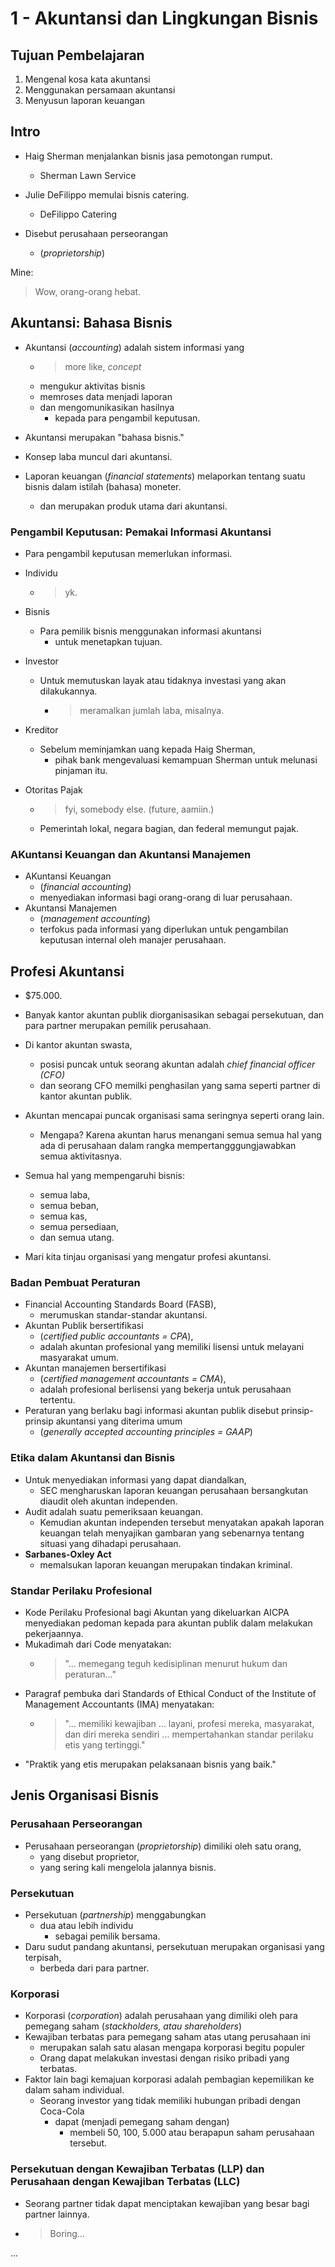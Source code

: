 # 1 - Akuntansi dan Lingkungan Bisnis

## Tujuan Pembelajaran

1. Mengenal kosa kata akuntansi
2. Menggunakan persamaan akuntansi
3. Menyusun laporan keuangan

## Intro

- Haig Sherman menjalankan bisnis jasa pemotongan rumput.
  - Sherman Lawn Service
- Julie DeFilippo memulai bisnis catering.
  - DeFilippo Catering

- Disebut perusahaan perseorangan
  - (_proprietorship_)

Mine:
> Wow, orang-orang hebat.

## Akuntansi: Bahasa Bisnis

- Akuntansi (_accounting_) adalah sistem informasi yang
  - > more like, _concept_
  - mengukur aktivitas bisnis
  - memroses data menjadi laporan
  - dan mengomunikasikan hasilnya
    - kepada para pengambil keputusan.

- Akuntansi merupakan "bahasa bisnis."
- Konsep laba muncul dari akuntansi.
- Laporan keuangan (_financial statements_) melaporkan tentang suatu bisnis dalam istilah (bahasa) moneter.
  - dan merupakan produk utama dari akuntansi.

### Pengambil Keputusan: Pemakai Informasi Akuntansi

- Para pengambil keputusan memerlukan informasi.

- Individu
  - > yk.
- Bisnis
  - Para pemilik bisnis menggunakan informasi akuntansi
    - untuk menetapkan tujuan.
- Investor
  - Untuk memutuskan layak atau tidaknya investasi yang akan dilakukannya.
    - > meramalkan jumlah laba, misalnya.
- Kreditor
  - Sebelum meminjamkan uang kepada Haig Sherman,
    - pihak bank mengevaluasi kemampuan Sherman untuk melunasi pinjaman itu.
- Otoritas Pajak
  - > fyi, somebody else. (future, aamiin.)
  - Pemerintah lokal, negara bagian, dan federal memungut pajak.

### AKuntansi Keuangan dan Akuntansi Manajemen

- AKuntansi Keuangan
  - (_financial accounting_)
  - menyediakan informasi bagi orang-orang di luar perusahaan.
- Akuntansi Manajemen
  - (_management accounting_)
  - terfokus pada informasi yang diperlukan untuk pengambilan keputusan internal oleh manajer perusahaan.

## Profesi Akuntansi

- $75.000.
- Banyak kantor akuntan publik diorganisasikan sebagai persekutuan, dan para partner merupakan pemilik perusahaan.
- Di kantor akuntan swasta,
  - posisi puncak untuk seorang akuntan adalah _chief financial officer (CFO)_
  - dan seorang CFO memilki penghasilan yang sama seperti partner di kantor akuntan publik.

- Akuntan mencapai puncak organisasi sama seringnya seperti orang lain.
  - Mengapa? Karena akuntan harus menangani semua semua hal yang ada di perusahaan dalam rangka mempertangggungjawabkan semua aktivitasnya.
- Semua hal yang mempengaruhi bisnis:
  - semua laba,
  - semua beban,
  - semua kas,
  - semua persediaan,
  - dan semua utang.
- Mari kita tinjau organisasi yang mengatur profesi akuntansi.

### Badan Pembuat Peraturan

- Financial Accounting Standards Board (FASB),
  - merumuskan standar-standar akuntansi.
- Akuntan Publik bersertifikasi
  - (_certified public accountants = CPA_),
  - adalah akuntan profesional yang memiliki lisensi untuk melayani masyarakat umum.
- Akuntan manajemen bersertifikasi
  - (_certified management accountants = CMA_),
  - adalah profesional berlisensi yang bekerja untuk perusahaan tertentu.
- Peraturan yang berlaku bagi informasi akuntan publik disebut prinsip-prinsip akuntansi yang diterima umum
  - (_generally accepted accounting principles = GAAP_)

### Etika dalam Akuntansi dan Bisnis

- Untuk menyediakan informasi yang dapat diandalkan,
  - SEC mengharuskan laporan keuangan perusahaan bersangkutan diaudit oleh akuntan independen.
- Audit adalah suatu pemeriksaan keuangan.
  - Kemudian akuntan independen tersebut menyatakan apakah laporan keuangan telah menyajikan gambaran yang sebenarnya tentang situasi yang dihadapi perusahaan.
- **Sarbanes-Oxley Act**
  - memalsukan laporan keuangan merupakan tindakan kriminal.

### Standar Perilaku Profesional

- Kode Perilaku Profesional bagi Akuntan yang dikeluarkan AICPA menyediakan pedoman kepada para akuntan publik dalam melakukan pekerjaannya.
- Mukadimah dari Code menyatakan:
  - > "... memegang teguh kedisiplinan menurut hukum dan peraturan..."
- Paragraf pembuka dari Standards of Ethical Conduct of the Institute of Management Accountants (IMA) menyatakan:
  - > "... memiliki kewajiban ... layani, profesi mereka, masyarakat, dan diri mereka sendiri ... mempertahankan standar perilaku etis yang tertinggi."
- "Praktik yang etis merupakan pelaksanaan bisnis yang baik."

## Jenis Organisasi Bisnis

### Perusahaan Perseorangan

- Perusahaan perseorangan (_proprietorship_) dimiliki oleh satu orang,
  - yang disebut proprietor,
  - yang sering kali mengelola jalannya bisnis.

### Persekutuan

- Persekutuan (_partnership_) menggabungkan
  - dua atau lebih individu
    - sebagai pemilik bersama.
- Daru sudut pandang akuntansi, persekutuan merupakan organisasi yang terpisah,
  - berbeda dari para partner.

### Korporasi

- Korporasi (_corporation_) adalah perusahaan yang dimiliki oleh para pemegang saham (_stackholders, atau shareholders_)
- Kewajiban terbatas para pemegang saham atas utang perusahaan ini
  - merupakan salah satu alasan mengapa korporasi begitu populer
  - Orang dapat melakukan investasi dengan risiko pribadi yang terbatas.
- Faktor lain bagi kemajuan korporasi adalah pembagian kepemilikan ke dalam saham individual.
  - Seorang investor yang tidak memiliki hubungan pribadi dengan Coca-Cola
    - dapat (menjadi pemegang saham dengan)
      - membeli 50, 100, 5.000 atau berapapun saham perusahaan tersebut.

### Persekutuan dengan Kewajiban Terbatas (LLP) dan Perusahaan dengan Kewajiban Terbatas (LLC)

- Seorang partner tidak dapat menciptakan kewajiban yang besar bagi partner lainnya.
- > Boring...

...
